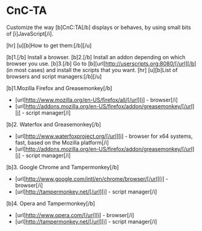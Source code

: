 # CnC-TA

Customize the way [b]CnC:TA[/b] displays or behaves, by using small bits of [i]JavaScript[/i].

[hr]
[u][b]How to get them:[/b][/u]

[b]1.[/b] Install a browser.
[b]2.[/b] Install an addon depending on which browser you use.
[b]3.[/b] Go to [b][url]http://userscripts.org:8080/[/url][/b] (in most cases) and install the scripts that you want.
[hr]
[u][b]List of browsers and script managers:[/b][/u]

[b]1.Mozilla Firefox and Greasemonkey[/b]
- [url]http://www.mozilla.org/en-US/firefox/all/[/url][i] - browser[/i]
- [url]http://addons.mozilla.org/en-US/firefox/addon/greasemonkey/[/url][i] - script manager[/i]

[b]2. Waterfox and Greasemonkey[/b]
- [url]http://www.waterfoxproject.org/[/url][i] - browser for x64 systems, fast, based on the Mozilla platform[/i]
- [url]http://addons.mozilla.org/en-US/firefox/addon/greasemonkey/[/url][i] - script manager[/i]

[b]3. Google Chrome and Tampermonkey[/b]
- [url]http://www.google.com/intl/en/chrome/browser/[/url][i] - browser[/i]
- [url]http://tampermonkey.net/[/url][i] - script manager[/i]

[b]4. Opera and Tampermonkey[/b]
- [url]http://www.opera.com/[/url][i] - browser[/i]
- [url]http://tampermonkey.net/[/url][i] - script manager[/i]
